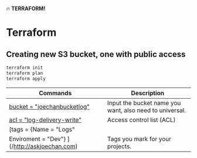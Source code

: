:fire: **TERRAFORM!**

# Terraform 
## Creating new S3 bucket, one with public access

```zsh
terraform init
terraform plan
terraform apply
```

  Commands  |  Description  |
|  --- |  ---  |
|  [bucket = "joechanbucketlog"](/http://askjoechan.com)  |  Input the bucket name you want, also need to universal. |
|  [acl = "log-delivery-write" ](/http://askjoechan.com )  |  Access control list (ACL)  |
|  [tags = {Name = "Logs"
            Enviroment = "Dev"} ](/http://askjoechan.com)  |  Tags you mark for your projects.  |
